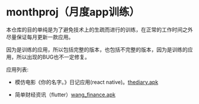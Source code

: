 # monthproj（月度app训练）
本仓库的目的单纯是为了避免技术上的生疏而进行的训练，在正常的工作时间之外尽量保证每月更新一款应用。

因为是训练的应用，所以包括完整的版本，也包括不完整的版本，因为是训练的应用，所以出现的BUG也不一定修复。

应用列表:
- 模仿电影《你的名字。》日记应用(react native)。[thediary.apk](https://github.com/buf1024/monthproj/raw/master/thediary/release/thediary.apk)

- 简单财经资讯（flutter）[wang_finance.apk](https://github.com/buf1024/monthproj/raw/master/wang_finance/release/wang_finance.apk)

